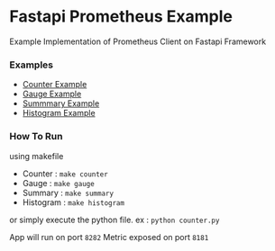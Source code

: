 # Fastapi Prometheus Example
Example Implementation of Prometheus Client on Fastapi Framework

### Examples
- [Counter Example ](counter.py)
- [Gauge Example ](gauge.py)
- [Summmary Example ](summary.py)
- [Histogram Example](histogram.py)

### How To Run
using makefile
- Counter : `make counter`
- Gauge : `make gauge`
- Summary : `make summary`
- Histogram : `make histogram`

or simply execute the python file. ex  : `python counter.py`

App will run on port `8282`
Metric exposed on port `8181`

